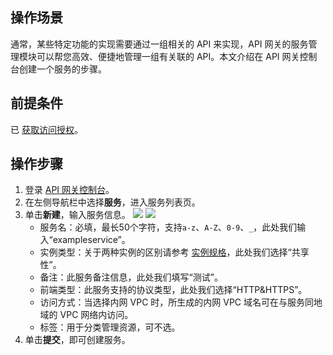 ## 操作场景

通常，某些特定功能的实现需要通过一组相关的 API 来实现，API 网关的服务管理模块可以帮您高效、便捷地管理一组有关联的 API。本文介绍在 API 网关控制台创建一个服务的步骤。

## 前提条件

已 [获取访问授权](https://cloud.tencent.com/document/product/628/41654)。

## 操作步骤

1. 登录 [API 网关控制台](https://console.cloud.tencent.com/apigateway)。
2. 在左侧导航栏中选择**服务**，进入服务列表页。
3. 单击**新建**，输入服务信息。
	![](https://qcloudimg.tencent-cloud.cn/raw/712a9537c69ac5ba91c297d636be4580.png)
  ![](https://qcloudimg.tencent-cloud.cn/raw/046ea543641442bd22abf6904c4268b1.png)
    - 服务名：必填，最长50个字符，支持`a-z`、`A-Z`、`0-9`、`_`，此处我们输入“exampleservice”。
    - 实例类型：关于两种实例的区别请参考 [实例规格](https://cloud.tencent.com/document/product/628/55510)，此处我们选择“共享性”。
    - 备注：此服务备注信息，此处我们填写“测试”。
    - 前端类型：此服务支持的协议类型，此处我们选择“HTTP&HTTPS”。
    - 访问方式：当选择内网 VPC 时，所生成的内网 VPC 域名可在与服务同地域的 VPC 网络内访问。
    - 标签：用于分类管理资源，可不选。
4. 单击**提交**，即可创建服务。
